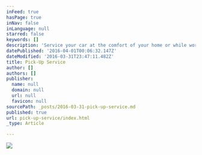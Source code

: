 ```yaml
---
inFeed: true
hasPage: true
inNav: false
inLanguage: null
starred: false
keywords: []
description: 'Service your car at the comfort of your home or while working at your office. CarBengkel will signal the nearest workshop to pick up your car at your home or office and bring it to the workshop for repair, then send it back to you without you needing to waste anytime waiting and sweating at the workshop.  With just 2-taps on your handphone, your car is immediately attended.'
datePublished: '2016-04-01T00:06:32.147Z'
dateModified: '2016-03-31T23:47:11.482Z'
title: Pick-Up Service
author: []
authors: []
publisher:
  name: null
  domain: null
  url: null
  favicon: null
sourcePath: _posts/2016-03-31-pick-up-service.md
published: true
url: pick-up-service/index.html
_type: Article

---
```

![](https://the-grid-user-content.s3-us-west-2.amazonaws.com/cd6e4ac6-4829-4f91-9e82-8eefdab67c18.png)